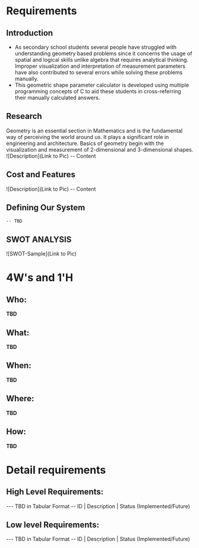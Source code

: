 # Requirements
## Introduction
 * As secondary school students several people have struggled with understanding geometry based problems since it concerns the usage of spatial and logical skills unlike algebra that requires analytical thinking. Improper visualization and interpretation of measurement parameters have also contributed to several errors while solving these problems manually.
 * This geometric shape parameter calculator is developed using multiple programming concepts of C to aid these students in cross-referring their manually calculated answers.


## Research
   Geometry is an essential section in Mathematics and is the fundamental way of perceiving the world around us. It plays a significant role in engineering and architecture. Basics of geometry begin with the visualization and measurement of 2-dimensional and 3-dimensional shapes.
![Description](Link to Pic)
-- Content 
## Cost and Features
![Description](Link to Pic)
-- Content 
## Defining Our System
    -- TBD
## SWOT ANALYSIS
![SWOT-Sample](Link to Pic)

# 4W&#39;s and 1&#39;H

## Who:

**TBD**

## What:

**TBD**

## When:

**TBD**

## Where:

**TBD**

## How:

**TBD**

# Detail requirements
## High Level Requirements:
--- TBD in Tabular Format 
-- ID | Description | Status (Implemented/Future)


##  Low level Requirements:
--- TBD in Tabular Format 
-- ID | Description | Status (Implemented/Future)

